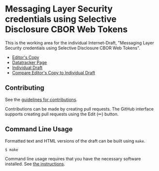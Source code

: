 # Messaging Layer Security credentials using Selective Disclosure CBOR Web Tokens

This is the working area for the individual Internet-Draft, "Messaging Layer Security credentials using Selective Disclosure CBOR Web Tokens".

* [Editor's Copy](https://rohanmahy.github.io/mls-sd-cwt-credential/#go.draft-mahy-mls-sd-cwt-credential.html)
* [Datatracker Page](https://datatracker.ietf.org/doc/draft-mahy-mls-sd-cwt-credential)
* [Individual Draft](https://datatracker.ietf.org/doc/html/draft-mahy-mls-sd-cwt-credential)
* [Compare Editor's Copy to Individual Draft](https://rohanmahy.github.io/mls-sd-cwt-credential/#go.draft-mahy-mls-sd-cwt-credential.diff)


## Contributing

See the
[guidelines for contributions](https://github.com/rohanmahy/mls-sd-cwt-credential/blob/main/CONTRIBUTING.md).

Contributions can be made by creating pull requests.
The GitHub interface supports creating pull requests using the Edit (✏) button.


## Command Line Usage

Formatted text and HTML versions of the draft can be built using `make`.

```sh
$ make
```

Command line usage requires that you have the necessary software installed.  See
[the instructions](https://github.com/martinthomson/i-d-template/blob/main/doc/SETUP.md).

